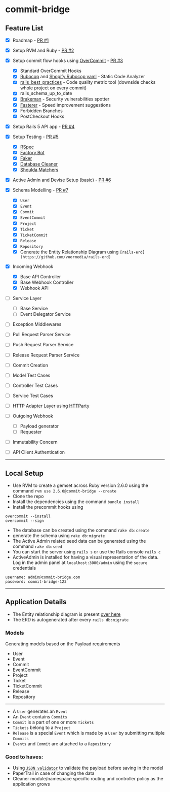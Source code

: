 # commit-bridge

## Feature List
- [x] Roadmap - [PR #1](https://github.com/darth-dodo/commit-bridge/pull/1)
- [x] Setup RVM and Ruby - [PR #2](https://github.com/darth-dodo/commit-bridge/pull/2)
- [x] Setup commit flow hooks using [OverCommit](https://github.com/sds/overcommit)  - [PR #3](https://github.com/darth-dodo/commit-bridge/pull/3)
    - [x] Standard OverCommit Hooks
    - [x] [Rubocop](https://github.com/rubocop-hq/rubocop) and [Shopify Rubocop yaml](https://github.com/Shopify/ruby-style-guide/blob/master/rubocop.yml) - Static Code Analyzer
    - [x] [rails_best_practices](https://github.com/flyerhzm/rails_best_practices) - Code quality metric tool (downside checks whole project on every commit)
    - [x] rails_schema_up_to_date
    - [x] [Brakeman](https://github.com/presidentbeef/brakeman) - Security vulnerabilities spotter
    - [x] [Fasterer](https://github.com/DamirSvrtan/fasterer) - Speed improvement suggestions
    - [x] Forbidden Branches
    - [x] PostCheckout Hooks
- [x] Setup Rails 5 API app - [PR #4](https://github.com/darth-dodo/commit-bridge/pull/4)
- [x] Setup Testing  - [PR #5](https://github.com/darth-dodo/commit-bridge/pull/5)
    - [x] [RSpec](https://github.com/rspec/rspec-rails)
    - [x] [Factory Bot](https://github.com/thoughtbot/factory_bot)
    - [x] [Faker](https://github.com/faker-ruby/faker)
    - [x] [Database Cleaner](https://github.com/DatabaseCleaner/database_cleaner)
    - [x] [Shoulda Matchers](https://github.com/thoughtbot/shoulda-matchers)
- [x] Active Admin and Devise Setup (basic) - [PR #6](https://github.com/darth-dodo/commit-bridge/pull/6)
- [x] Schema Modelling - [PR #7](https://github.com/darth-dodo/commit-bridge/pull/7)
    - [x] `User`
    - [x] `Event`
    - [x] `Commit`
    - [x] `EventCommit`
    - [x] `Project`
    - [x] `Ticket`
    - [x] `TicketCommit`
    - [x] `Release`
    - [x] `Repository`
    - [x] Generate the Entity Relationship Diagram using `[rails-erd](https://github.com/voormedia/rails-erd)`
- [x] Incoming Webhook
    - [x] Base API Controller
    - [x] Base Webhook Controller
    - [x] Webhook API
- [ ] Service Layer
    - [ ] Base Service
    - [ ] Event Delegator Service
- [ ] Exception Middlewares
- [ ] Pull Request Parser Service
- [ ] Push Request Parser Service
- [ ] Release Request Parser Service
- [ ] Commit Creation
- [ ] Model Test Cases
- [ ] Controller Test Cases
- [ ] Service Test Cases
- [ ] HTTP Adapter Layer using [HTTParty](https://github.com/jnunemaker/httparty)
- [ ] Outgoing Webhook
    - [ ] Payload generator
    - [ ] Requester
- [ ] Immutability Concern
- [ ] API Client Authentication


---
## Local Setup
- Use RVM to create a gemset across Ruby version 2.6.0 using the command `rvm use 2.6.0@commit-bridge --create`
- Clone the repo
- Install the dependencies using the command `bundle install`
- Install the precommit hooks using
```
overcommit --install
overcommit --sign
```
- The database can be created using the command `rake db:create`
- generate the schema using `rake db:migrate`
- The Active Admin related seed data can be generated using the command `rake db:seed`
- You can start the server using `rails s` or use the Rails console `rails c`
- ActiveAdmin is installed for having a visual representation of the data. Log in the admin panel at
`localhost:3000/admin` using the `secure` credentials
```
username: admin@commit-bridge.com
password: commit-bridge-123
```

---
## Application Details
- The Entity relationship diagram is present [over here](https://github.com/darth-dodo/commit-bridge/blob/master/erd.pdf)
- The ERD is autogenerated after every `rails db:migrate`

### Models
Generating models based on the Payload requirements

- User
- Event
- Commit
- EventCommit
- Project
- Ticket
- TicketCommit
- Release
- Repository

---
- A `User` generates an `Event`
- An `Event` contains `Commits`
- `Commit` is a part of one or more `Tickets`
- `Tickets` belong to a `Project`
- `Release` is a special `Event` which is made by a `User` by submitting multiple `Commits`
- `Events` and `Commit` are attached to a `Repository`


### Good to haves:
- Using [`JSON validator`](https://github.com/mirego/activerecord_json_validator) to validate the payload before saving in the model
- PaperTrail in case of changing the data
- Cleaner module/namespace specific routing and controller policy as the application grows
